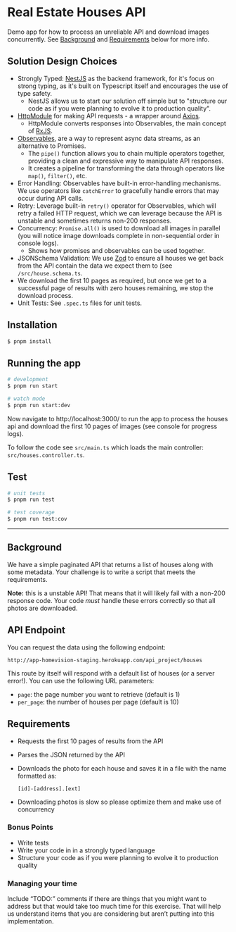 # Real Estate Houses API

Demo app for how to process an unreliable API and download images concurrently. See [Background](#background) and [Requirements](#requirements) below for more info.

## Solution Design Choices

- Strongly Typed: [NestJS](https://nestjs.com) as the backend framework, for it's focus on strong typing, as it's built on Typescript itself and encourages the use of type safety.
  - NestJS allows us to start our solution off simple but to "structure our code as if you were planning to evolve it to production quality".
- [HttpModule](https://docs.nestjs.com/techniques/http-module) for making API requests - a wrapper around [Axios](https://axios-http.com/).
  - HttpModule converts responses into Observables, the main concept of [RxJS](https://rxjs.dev/).
- [Observables](https://rxjs.dev/guide/observable), are a way to represent async data streams, as an alternative to Promises.
  - The `pipe()` function allows you to chain multiple operators together, providing a clean and expressive way to manipulate API responses. 
  - It creates a pipeline for transforming the data through operators like `map()`, `filter()`, etc.
- Error Handling: Observables have built-in error-handling mechanisms. We use operators like `catchError` to gracefully handle errors that may occur during API calls.
- Retry: Leverage built-in `retry()` operator for Observables, which will retry a failed HTTP request, which we can leverage because the API is unstable and sometimes returns non-200 responses.
- Concurrency: `Promise.all()` is used to download all images in parallel (you will notice image downloads complete in non-sequential order in console logs).
  - Shows how promises and observables can be used together.
- JSONSchema Validation: We use [Zod](https://github.com/colinhacks/zod) to ensure all houses we get back from the API contain  the data we expect them to (see `/src/house.schema.ts`.
- We download the first 10 pages as required, but once we get to a successful page of results with zero houses remaining, we stop the download process.
- Unit Tests: See `.spec.ts` files for unit tests.

## Installation

```bash
$ pnpm install
```

## Running the app

```bash
# development
$ pnpm run start

# watch mode
$ pnpm run start:dev
```

Now navigate to http://localhost:3000/ to run the app to process the houses api and download the first 10 pages of images (see console for progress logs).

To follow the code see `src/main.ts` which loads the main controller: `src/houses.controller.ts`.

## Test

```bash
# unit tests
$ pnpm run test

# test coverage
$ pnpm run test:cov
```
------

## Background

We have a simple paginated API that returns a list of houses along with some metadata. Your challenge is to write a script that meets the requirements.

**Note:** this is a unstable API! That means that it will likely fail with a non-200 response code. Your code *must* handle these errors correctly so that all photos are downloaded.

## API Endpoint

You can request the data using the following endpoint:

```
http://app-homevision-staging.herokuapp.com/api_project/houses
```

This route by itself will respond with a default list of houses (or a server error!). You can use the following URL parameters:

- `page`: the page number you want to retrieve (default is 1)
- `per_page`: the number of houses per page (default is 10)

## Requirements

- Requests the first 10 pages of results from the API
- Parses the JSON returned by the API
- Downloads the photo for each house and saves it in a file with the name formatted as:

  `[id]-[address].[ext]`

- Downloading photos is slow so please optimize them and make use of concurrency

### Bonus Points

- Write tests
- Write your code in in a strongly typed language
- Structure your code as if you were planning to evolve it to production quality

### Managing your time

Include “TODO:” comments if there are things that you might want to address but that would take too much time for this exercise. That will help us understand items that you are considering but aren’t putting into this implementation.
